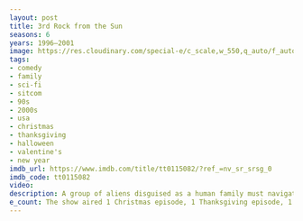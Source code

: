 ```yaml
---
layout: post
title: 3rd Rock from the Sun
seasons: 6
years: 1996–2001
image: https://res.cloudinary.com/special-e/c_scale,w_550,q_auto/f_auto/Series%20posters/3rd_Rock_from_the_Sun.png
tags: 
- comedy
- family
- sci-fi
- sitcom
- 90s
- 2000s
- usa
- christmas
- thanksgiving
- halloween
- valentine's
- new year
imdb_url: https://www.imdb.com/title/tt0115082/?ref_=nv_sr_srsg_0
imdb_code: tt0115082
video: 
description: A group of aliens disguised as a human family must navigate life on Earth and blend in with humans.
e_count: The show aired 1 Christmas episode, 1 Thanksgiving episode, 1 Halloween episode, 1 New Year episode, and 1 Valentine's Day episode.
---
```

